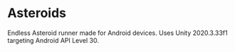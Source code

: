 # Asteroids

Endless Asteroid runner made for Android devices. Uses Unity 2020.3.33f1 targeting Android API Level 30.
